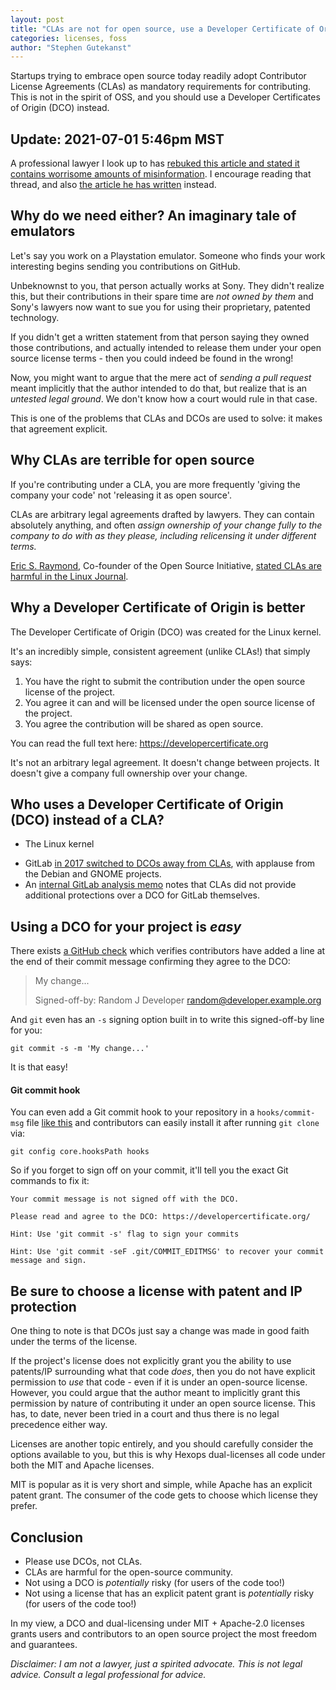 ```yaml
---
layout: post
title: "CLAs are not for open source, use a Developer Certificate of Origin"
categories: licenses, foss
author: "Stephen Gutekanst"
---
```


Startups trying to embrace open source today readily adopt Contributor License Agreements (CLAs) as mandatory requirements for contributing. This is not in the spirit of OSS, and you should use a Developer Certificates of Origin (DCO) instead.

## Update: 2021-07-01 5:46pm MST

A professional lawyer I look up to has [rebuked this article and stated it contains worrisome amounts of misinformation](https://lobste.rs/s/lvmb5i/clas_are_not_for_open_source_use_developer#c_n2k3zd). I encourage reading that thread, and also [the article he has written](https://writing.kemitchell.com/2018/01/06/CLAs-Are-Not-a-Sham.html) instead.

## Why do we need either? An imaginary tale of emulators

Let's say you work on a Playstation emulator. Someone who finds your work interesting begins sending you contributions on GitHub.

Unbeknownst to you, that person actually works at Sony. They didn't realize this, but their contributions in their spare time are _not owned by them_ and Sony's lawyers now want to sue you for using their proprietary, patented technology.

If you didn't get a written statement from that person saying they owned those contributions, and actually intended to release them under your open source license terms - then you could indeed be found in the wrong!

Now, you might want to argue that the mere act of _sending a pull request_ meant implicitly that the author intended to do that, but realize that is an _untested legal ground_. We don't know how a court would rule in that case.

This is one of the problems that CLAs and DCOs are used to solve: it makes that agreement explicit.

## Why CLAs are terrible for open source

If you're contributing under a CLA, you are more frequently 'giving the company your code' not 'releasing it as open source'.

CLAs are arbitrary legal agreements drafted by lawyers. They can contain absolutely anything, and often _assign ownership of your change fully to the company to do with as they please, including relicensing it under different terms._

[Eric S. Raymond](https://en.wikipedia.org/wiki/Eric_S._Raymond), Co-founder of the Open Source Initiative, [stated CLAs are harmful in the Linux Journal](https://www.linuxjournal.com/content/contributor-agreements-considered-harmful).

## Why a Developer Certificate of Origin is better

The Developer Certificate of Origin (DCO) was created for the Linux kernel.

It's an incredibly simple, consistent agreement (unlike CLAs!) that simply says:

1. You have the right to submit the contribution under the open source license of the project.
2. You agree it can and will be licensed under the open source license of the project.
3. You agree the contribution will be shared as open source.

You can read the full text here: https://developercertificate.org

It's not an arbitrary legal agreement. It doesn't change between projects. It doesn't give a company full ownership over your change.

## Who uses a Developer Certificate of Origin (DCO) instead of a CLA?

* The Linux kernel
- GitLab [in 2017 switched to DCOs away from CLAs](https://about.gitlab.com/blog/2017/11/01/gitlab-switches-to-dco-license/), with applause from the Debian and GNOME projects.
- An [internal GitLab analysis memo](https://docs.google.com/document/d/1zpjDzL7yhGBZz3_7jCjWLfRQ1Jryg1mlIVmG8y6B1_Q/edit) notes that CLAs did not provide additional protections over a DCO for GitLab themselves.

## Using a DCO for your project is _easy_

There exists [a GitHub check](https://probot.github.io/apps/dco/) which verifies contributors have added a line at the end of their commit message confirming they agree to the DCO:

> My change...
>
> Signed-off-by: Random J Developer <random@developer.example.org>

And `git` even has an `-s` signing option built in to write this signed-off-by line for you:

```
git commit -s -m 'My change...'
```

It is that easy!

#### Git commit hook

You can even add a Git commit hook to your repository in a `hooks/commit-msg` file [like this](https://raw.githubusercontent.com/hexops/ztemplate/main/hooks/commit-msg) and contributors can easily install it after running `git clone` via:

```
git config core.hooksPath hooks
```

So if you forget to sign off on your commit, it'll tell you the exact Git commands to fix it:

```
Your commit message is not signed off with the DCO.

Please read and agree to the DCO: https://developercertificate.org/

Hint: Use 'git commit -s' flag to sign your commits

Hint: Use 'git commit -seF .git/COMMIT_EDITMSG' to recover your commit message and sign.
```

## Be sure to choose a license with patent and IP protection

One thing to note is that DCOs just say a change was made in good faith under the terms of the license.

If the project's license does not explicitly grant you the ability to use patents/IP surrounding what that code _does_, then you do not have explicit permission to _use_ that code - even if it is under an open-source license. However, you could argue that the author meant to implicitly grant this permission by nature of contributing it under an open source license. This has, to date, never been tried in a court and thus there is no legal precedence either way.

Licenses are another topic entirely, and you should carefully consider the options available to you, but this is why Hexops dual-licenses all code under both the MIT and Apache licenses.

MIT is popular as it is very short and simple, while Apache has an explicit patent grant. The consumer of the code gets to choose which license they prefer.

## Conclusion

- Please use DCOs, not CLAs.
- CLAs are harmful for the open-source community.
- Not using a DCO is _potentially_ risky (for users of the code too!)
- Not using a license that has an explicit patent grant is _potentially_ risky (for users of the code too!)

In my view, a DCO and dual-licensing under MIT + Apache-2.0 licenses grants users and contributors to an open source project the most freedom and guarantees.

_Disclaimer: I am not a lawyer, just a spirited advocate. This is not legal advice. Consult a legal professional for advice._
